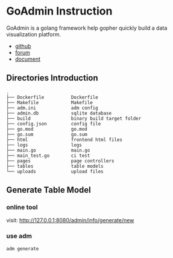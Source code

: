# GoAdmin Instruction

GoAdmin is a golang framework help gopher quickly build a data visualization platform. 

- [github](https://github.com/GoAdminGroup/go-admin)
- [forum](http://discuss.go-admin.com)
- [document](https://book.go-admin.cn)

## Directories Introduction

```
.
├── Dockerfile          Dockerfile
├── Makefile            Makefile
├── adm.ini             adm config
├── admin.db            sqlite database
├── build               binary build target folder
├── config.json         config file
├── go.mod              go.mod
├── go.sum              go.sum
├── html                frontend html files
├── logs                logs
├── main.go             main.go
├── main_test.go        ci test
├── pages               page controllers
├── tables              table models
└── uploads             upload files
```

## Generate Table Model

### online tool

visit: http://127.0.0.1:8080/admin/info/generate/new

### use adm

```
adm generate
```

